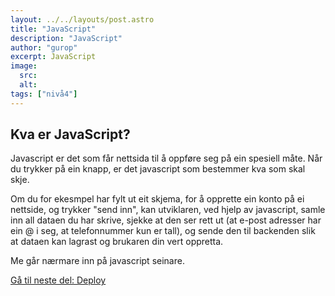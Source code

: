 ```yaml
---
layout: ../../layouts/post.astro
title: "JavaScript"
description: "JavaScript"
author: "gurop"
excerpt: JavaScript 
image:
  src:
  alt:
tags: ["nivå4"]
---
```



## Kva er JavaScript?

Javascript er det som får nettsida til å oppføre seg på ein spesiell måte. Når du trykker på ein knapp, er det javascript
som bestemmer kva som skal skje.

Om du for ekesmpel har fylt ut eit skjema, for å opprette ein konto på ei nettside, og trykker "send inn", kan utviklaren,
ved hjelp av javascript, samle inn all dataen du har skrive, sjekke at den ser rett ut (at e-post adresser har ein @ i seg,
at telefonnummer kun er tall), og sende den til backenden slik at dataen kan lagrast og brukaren din vert oppretta.

Me går nærmare inn på javascript seinare. 

[Gå til neste del: Deploy](06_deploy)